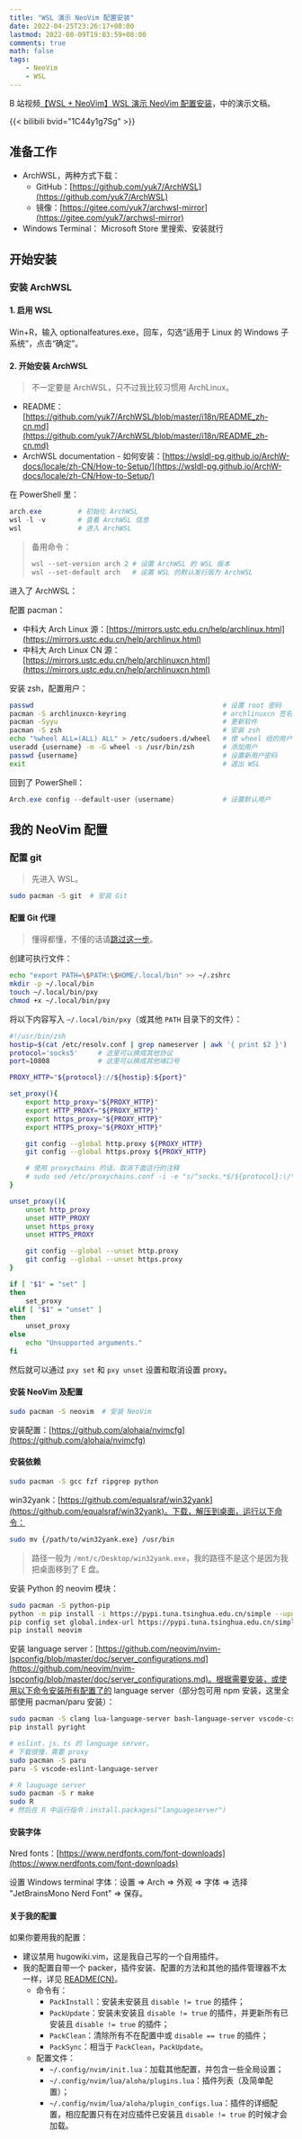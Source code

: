 ```yaml
---
title: "WSL 演示 NeoVim 配置安装"
date: 2022-04-25T23:26:17+08:00
lastmod: 2022-08-09T19:03:59+08:00
comments: true
math: false
tags:
    - NeoVim
    - WSL
---
```


B 站视频[【WSL + NeoVim】WSL 演示 NeoVim 配置安装](https://www.bilibili.com/video/BV1C44y1g7Sg/)，中的演示文稿。

<!--more-->

{{< bilibili bvid="1C44y1g7Sg" >}}

## 准备工作

- ArchWSL，两种方式下载：
  - GitHub：[https://github.com/yuk7/ArchWSL](https://github.com/yuk7/ArchWSL)
  - 镜像：[https://gitee.com/yuk7/archwsl-mirror](https://gitee.com/yuk7/archwsl-mirror)
- Windows Terminal： Microsoft Store 里搜索、安装就行

## 开始安装

### 安装 ArchWSL

#### 1. 启用 WSL

Win+R，输入 optionalfeatures.exe，回车，勾选“适用于 Linux 的 Windows 子系统”，点击“确定”。

#### 2. 开始安装 ArchWSL

> 不一定要是 ArchWSL，只不过我比较习惯用 ArchLinux。

- README：[https://github.com/yuk7/ArchWSL/blob/master/i18n/README_zh-cn.md](https://github.com/yuk7/ArchWSL/blob/master/i18n/README_zh-cn.md)
- ArchWSL documentation - 如何安装：[https://wsldl-pg.github.io/ArchW-docs/locale/zh-CN/How-to-Setup/](https://wsldl-pg.github.io/ArchW-docs/locale/zh-CN/How-to-Setup/)

在 PowerShell 里：

```powershell
arch.exe         # 初始化 ArchWSL
wsl -l -v        # 查看 ArchWSL 信息
wsl              # 进入 ArchWSL
```

> 备用命令：
> ```powershell
> wsl --set-version arch 2 # 设置 ArchWSL 的 WSL 版本
> wsl --set-default arch   # 设置 WSL 的默认发行版为 ArchWSL
> ```

进入了 ArchWSL：

配置 pacman：

- 中科大 Arch Linux 源：[https://mirrors.ustc.edu.cn/help/archlinux.html](https://mirrors.ustc.edu.cn/help/archlinux.html)
- 中科大 Arch Linux CN 源：[https://mirrors.ustc.edu.cn/help/archlinuxcn.html](https://mirrors.ustc.edu.cn/help/archlinuxcn.html)

安装 zsh，配置用户：

```bash
passwd                                               # 设置 root 密码
pacman -S archlinuxcn-keyring                        # archlinuxcn 签名
pacman -Syyu                                         # 更新软件
pacman -S zsh                                        # 安装 zsh
echo "%wheel ALL=(ALL) ALL" > /etc/sudoers.d/wheel   # 使 wheel 组的用户能使用 sudo
useradd {username} -m -G wheel -s /usr/bin/zsh       # 添加用户
passwd {username}                                    # 设置新用户密码
exit                                                 # 退出 WSL
```

回到了 PowerShell：

```powershell
Arch.exe config --default-user {username}            # 设置默认用户
```

## 我的 NeoVim 配置

### 配置 git

> 先进入 WSL。

```bash
sudo pacman -S git  # 安装 Git
```

#### 配置 Git 代理

> 懂得都懂，不懂的话请[跳过这一步](#安装-neovim-及配置)。

创建可执行文件：

```bash
echo "export PATH=\$PATH:\$HOME/.local/bin" >> ~/.zshrc
mkdir -p ~/.local/bin
touch ~/.local/bin/pxy
chmod +x ~/.local/bin/pxy
```

将以下内容写入 `~/.local/bin/pxy`（或其他 `PATH` 目录下的文件）：

```bash
#!/usr/bin/zsh
hostip=$(cat /etc/resolv.conf | grep nameserver | awk '{ print $2 }')
protocol='socks5'     # 这里可以换成其他协议
port=10808            # 这里可以换成其他端口号

PROXY_HTTP="${protocol}://${hostip}:${port}"

set_proxy(){
    export http_proxy="${PROXY_HTTP}"
    export HTTP_PROXY="${PROXY_HTTP}"
    export https_proxy="${PROXY_HTTP}"
    export HTTPS_proxy="${PROXY_HTTP}"

    git config --global http.proxy ${PROXY_HTTP}
    git config --global https.proxy ${PROXY_HTTP}

    # 使用 proxychains 的话，取消下面这行的注释
    # sudo sed /etc/proxychains.conf -i -e "s/^socks.*$/${protocol}:\/\/${hostip}:${port}/"
}

unset_proxy(){
    unset http_proxy
    unset HTTP_PROXY
    unset https_proxy
    unset HTTPS_PROXY

    git config --global --unset http.proxy
    git config --global --unset https.proxy
}

if [ "$1" = "set" ]
then
    set_proxy
elif [ "$1" = "unset" ]
then
    unset_proxy
else
    echo "Unsupported arguments."
fi
```

然后就可以通过 `pxy set` 和 `pxy unset` 设置和取消设置 proxy。

#### 安装 NeoVim 及配置

```bash
sudo pacman -S neovim  # 安装 NeoVim
```

安装配置：[https://github.com/alohaia/nvimcfg](https://github.com/alohaia/nvimcfg)

#### 安装依赖

```bash
sudo pacman -S gcc fzf ripgrep python
```

win32yank：[https://github.com/equalsraf/win32yank](https://github.com/equalsraf/win32yank)。下载，解压到桌面，运行以下命令：

```bash
sudo mv {/path/to/win32yank.exe} /usr/bin
```

> 路径一般为 `/mnt/c/Desktop/win32yank.exe`，我的路径不是这个是因为我把桌面移到了 E 盘。

安装 Python 的 neovim 模块：

```bash
sudo pacman -S python-pip
python -m pip install -i https://pypi.tuna.tsinghua.edu.cn/simple --upgrade pip
pip config set global.index-url https://pypi.tuna.tsinghua.edu.cn/simple
pip install neovim
```

安装 language server：[https://github.com/neovim/nvim-lspconfig/blob/master/doc/server_configurations.md](https://github.com/neovim/nvim-lspconfig/blob/master/doc/server_configurations.md)。根据需要安装，或使用以下命令安装所有配置了的 language server（部分包可用 npm 安装，这里全部使用 pacman/paru 安装）：

```bash
sudo pacman -S clang lua-language-server bash-language-server vscode-css-languageserver vscode-json-languageserver vscode-html-languageserver
pip install pyright

# eslint，js、ts 的 language server。
# 下载很慢，需要 proxy
sudo pacman -S paru
paru -S vscode-eslint-language-server

# R lauguage server
sudo pacman -S r make
sudo R
# 然后在 R 中运行指令：install.packages("languageserver")
```

#### 安装字体

Nred fonts：[https://www.nerdfonts.com/font-downloads](https://www.nerdfonts.com/font-downloads)

设置 Windows terminal 字体：设置 => Arch => 外观 => 字体 => 选择 "JetBrainsMono Nerd Font" => 保存。

#### 关于我的配置

如果你要用我的配置：

- 建议禁用 hugowiki.vim，这是我自己写的一个自用插件。
- 我的配置自带一个 packer，插件安装、配置的方法和其他的插件管理器不太一样，详见 [README(CN)](https://github.com/alohaia/nvimcfg/blob/lua/README_cn.md)。
    - 命令有：
        - `PackInstall`：安装未安装且 `disable != true` 的插件；
        - `PackUpdate`：安装未安装且 `disable != true` 的插件，并更新所有已安装且 `disable != true` 的插件；
        - `PackClean`：清除所有不在配置中或 `disable == true` 的插件；
        - `PackSync`：相当于 `PackClean`，`PackUpdate`。
    - 配置文件：
        - `~/.config/nvim/init.lua`：加载其他配置，并包含一些全局设置；
        - `~/.config/nvim/lua/aloha/plugins.lua`：插件列表（及简单配置）；
        - `~/.config/nvim/lua/aloha/plugin_configs.lua`：插件的详细配置，相应配置只有在对应插件已安装且 `disable != true` 的时候才会加载。
